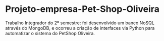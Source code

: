 # Projeto-empresa-Pet-Shop-Oliveira
Trabalho Integrador do 2º semestre: foi desenvolvido um banco NoSQL através do MongoDB, e ocorreu a criação de interfaces via Python para automatizar o sistema do PetShop Oliveira.
